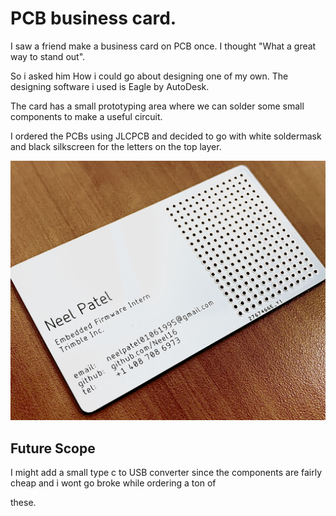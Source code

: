 # PCB business card.

I saw a friend make a business card on PCB once. I thought "What a great way to stand out". 

So i asked him How i could go about designing one of my own. The designing software i used is Eagle by AutoDesk.

The card has a small prototyping area where we can solder some small components to make a useful circuit. 

I ordered the PCBs using JLCPCB and decided to go with white soldermask and black silkscreen for the letters on the top layer. 

![](BusinessCard.jpg)


## Future Scope

I might add a small type c to USB converter since the components are fairly cheap and i wont go broke while ordering a ton of 

these.
